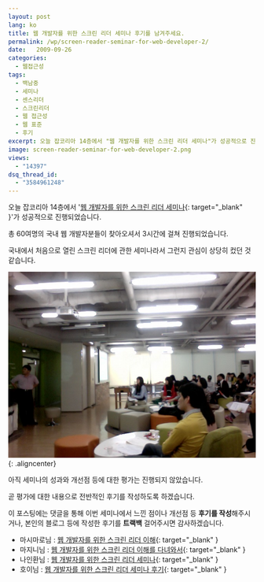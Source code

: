 ```yaml
---
layout: post
lang: ko
title: 웹 개발자를 위한 스크린 리더 세미나 후기를 남겨주세요.
permalink: /wp/screen-reader-seminar-for-web-developer-2/
date:   2009-09-26
categories:
  - 웹접근성
tags:
  - 백남중
  - 세미나
  - 센스리더
  - 스크린리더
  - 웹 접근성
  - 웹 표준
  - 후기
excerpt: 오늘 잡코리아 14층에서 "웹 개발자를 위한 스크린 리더 세미나"가 성공적으로 진행되었습니다. 총 60여명의 국내 웹 개발자분들이 찾아오셔서 3시간에 걸쳐 진행되었습니다. 국내에서 처음으로 열린 스크린 리더에 관한 세미나라서 그런지 관심이 상당히 컸던 것 같습니다. 아직 세미나의 성과와 개선점 등에 대한 평가는 진행되지 않았습니다. 곧 평가에 대한 내용으로 전반적인 후기를 작성하도록 하겠습니다. 이 포스팅에는 댓글을 통해 이번 세미나에서 느낀 점이나 개선점 등 후기를 작성해주시거나, 본인의 블로그 등에 작성한 후기를 트랙백 걸어주시면 감사하겠습니다 [...]
image: screen-reader-seminar-for-web-developer-2.png
views:
  - "14397"
dsq_thread_id:
  - "3584961248"
---
```


오늘 잡코리아 14층에서 '[웹 개발자를 위한 스크린 리더 세미나](http://www.jangkunblog.com/wp/screen-reader-seminar-for-web-developer/){: target="_blank" }'가 성공적으로 진행되었습니다.
  
총 60여명의 국내 웹 개발자분들이 찾아오셔서 3시간에 걸쳐 진행되었습니다.
  
국내에서 처음으로 열린 스크린 리더에 관한 세미나라서 그런지 관심이 상당히 컸던 것 같습니다.

![웹 개발자를 위한 스크린 리더 세미나 현장](/assets/img/2009/090926_seminar.jpg){: .aligncenter}

아직 세미나의 성과와 개선점 등에 대한 평가는 진행되지 않았습니다.
  
곧 평가에 대한 내용으로 전반적인 후기를 작성하도록 하겠습니다.

이 포스팅에는 댓글을 통해 이번 세미나에서 느낀 점이나 개선점 등 **후기를 작성**해주시거나, 본인의 블로그 등에 작성한 후기를 **트랙백** 걸어주시면 감사하겠습니다.

  * 마시마로님 : [웹 개발자를 위한 스크린 리더 이해](http://blog.naver.com/bje0820/120091421568){: target="_blank" }
  * 마지니님 : [웹 개발자를 위한 스크린 리더 이해를 다녀와서](http://cafe.naver.com/hacosa/12198){: target="_blank" }
  * 나인환님 : [웹 개발자를 위한 스크린 리더 세미나](http://na93008.openhaja.com/blog/?p=885){: target="_blank" }
  * 호이님 : [웹 개발자를 위한 스크린 리더 세미나 후기](http://www.hoiheart.com/wp/archives/129){: target="_blank" }